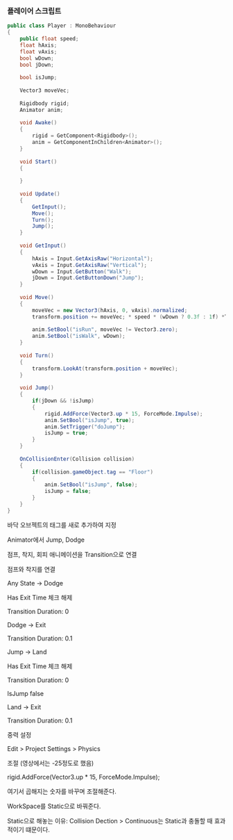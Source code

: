 ### 플레이어 스크립트

```c#
public class Player : MonoBehaviour
{
    public float speed;
    float hAxis;
    float vAxis;
    bool wDown;
    bool jDown;
    
    bool isJump;
    
    Vector3 moveVec;
    
    Rigidbody rigid;
    Animator anim;
    
    void Awake()
    {
        rigid = GetComponent<Rigidbody>();
        anim = GetComponentInChildren<Animator>();
    }
    
    void Start()
    {
        
    }
    
    void Update()
    {
        GetInput();
        Move();
        Turn();
        Jump();
    }
    
    void GetInput()
    {
        hAxis = Input.GetAxisRaw("Horizontal");
        vAxis = Input.GetAxisRaw("Vertical");
        wDown = Input.GetButton("Walk");
        jDown = Input.GetButtonDown("Jump");
    }
    
    void Move()
    {
        moveVec = new Vector3(hAxis, 0, vAxis).normalized;
       	transform.position += moveVec; * speed * (wDown ? 0.3f : 1f) *Time.deltaTime;
        
        anim.SetBool("isRun", moveVec != Vector3.zero);
        anim.SetBool("isWalk", wDown);
    }
    
    void Turn()
    {
        transform.LookAt(transform.position + moveVec);
    }
    
    void Jump()
    {
        if(jDown && !isJump)
        {
            rigid.AddForce(Vector3.up * 15, ForceMode.Impulse);
            anim.SetBool("isJump", true);
            anim.SetTrigger("doJump");
            isJump = true;
        }
	}
    
    OnCollisionEnter(Collision collision)
    {
        if(collision.gameObject.tag == "Floor")
        {
            anim.SetBool("isJump", false);
            isJump = false;
        }
	}
}
```

바닥 오브젝트의 태그를 새로 추가하여 지정

Animator에서 Jump, Dodge

점프, 착지, 회피 애니메이션을 Transition으로 연결

점프와 착지를 연결

Any State -> Dodge

Has Exit Time 체크 해제

Transition Duration: 0



Dodge -> Exit

Transition Duration: 0.1



Jump -> Land

Has Exit Time 체크 해제

Transition Duration: 0

IsJump false



Land -> Exit

Transition Duration: 0.1



중력 설정

Edit > Project Settings > Physics

조절 (영상에서는 -25정도로 했음)

rigid.AddForce(Vector3.up * 15, ForceMode.Impulse);

여기서 곱해지는 숫자를 바꾸며 조절해준다.

WorkSpace를 Static으로 바꿔준다.

Static으로 해놓는 이유: Collision Dection > Continuous는 Static과 충돌할 때 효과적이기 떄문이다.